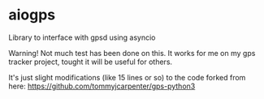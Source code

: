 # aiogps
Library to interface with gpsd using asyncio

Warning! Not much test has been done on this. It works for me on my gps tracker project, tought it will be useful for others.

It's just slight modifications (like 15 lines or so) to the code forked from here: https://github.com/tommyjcarpenter/gps-python3

